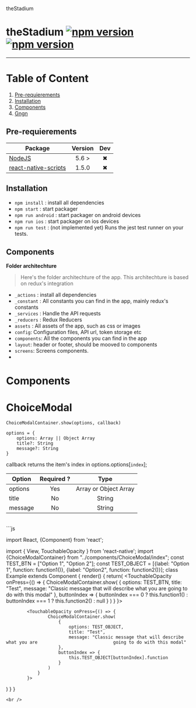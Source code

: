 
theStadium
# theStadium  [![npm version](https://badge.fury.io/js/native-base.svg)](https://badge.fury.io/js/native-base) [![npm version](https://badge.fury.io/js/react-native.svg)](https://badge.fury.io/js/react-native)

__________________________________________

# Table of Content

1. [Pre-requierements](#1-Pre-requierements)
2. [Installation](#2-Installation)
3. [Components](https://github.com/GeekyAnts/NativeBase-KitchenSink)
4. [Gngn](#13-about-the-creators)

## Pre-requierements
Package | Version | Dev
--- |:---:|:---:
[NodeJS](https://nodejs.org/en/) | 5.6 > | ✖
[react-native-scripts](https://github.com/react-community/create-react-native-app) | 1.5.0 | ✖

## Installation
 - `npm install` : install all dependencies
 - `npm start` : start packager
 - `npm run android` : start packager on android devices
 - `npm run ios` : start packager on ios devices
 - `npm run test` : (not implemented yet) Runs the jest test runner on your tests.

## Components
**Folder architechture**
> Here's the folder architechture of the app. This architechture is based on redux's integration

- `_actions` : install all dependencies
 - `_constant` : All constants you can find in the app, mainly redux's constants
 - `_services` : Handle the API requests
 - `_reducers` : Redux Reducers
 - `assets` : All assets of the app, such as css or images
 - `config`: Configuration files, API url, token storage etc
 - `components`: All the components you can find in the app
 - `layout`: header or footer, should be mooved to components
 - `screens`: Screens components.
 - 
 # Components

# ChoiceModal
`ChoiceModalContainer.show(options, callback)`
``` 
options = {
    options: Array || Object Array
    title?: String
    message?: String
}
```
callback returns the item's index in options.options[`index`];

Option | Required ? | Type
--- |:---: | :---:
options | Yes | Array or Object Array
title | No | String
message | No | String
<br/>
```js

import React, {Component} from 'react';

import { View, TouchableOpacity } from 'react-native';
import {ChoiceModalContainer} from "../components/ChoiceModal/index";
const TEST_BTN = ["Option 1", "Option 2"];
const TEST_OBJECT = [{label: "Option 1", function: function1()}, {label: "Option2", function: function2()}];
class Example extends Component {
render() {
return(
    <View>
        <TouchableOpacity onPress={() => {
                    ChoiceModalContainer.show(
                        {
                            options: TEST_BTN,
                            title: "Test",
                            message: "Classic message that will describe what you are                             going to do with this modal"
                        },
                        buttonIndex => {
                            buttonIndex === 0 ? this.function1() : buttonIndex ===                             1 ? this.function2() : null
                        }
                    )
                }
            }>
            
            <TouchableOpacity onPress={() => {
                    ChoiceModalContainer.show(
                        {
                            options: TEST_OBJECT,
                            title: "Test",
                            message: "Classic message that will describe what you are                             going to do with this modal"
                        },
                        buttonIndex => {
                            this.TEST_OBJECT[buttonIndex].function
                        }
                    )
                }
            }>
</View>
)
}
}

```
<br />
  

